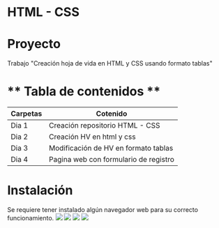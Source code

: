 # HTML - CSS

# Proyecto 
Trabajo "Creación hoja de vida en HTML y CSS usando formato tablas"

# ** Tabla de contenidos **

| Carpetas | Cotenido | 
|--|--|
| Dia 1    | Creación repositorio HTML - CSS |
| Dia 2   | Creación HV en html y css  |
| Dia 3    |  Modificación de HV en formato tablas  |
| Dia 4    | Pagina web con formulario de registro |


# **Instalación** 
Se requiere tener instalado algún navegador web para su correcto funcionamiento.
            <img id="peli2" src="./Imagenes/Peli2.png" />
            <img id="peli3" src="./Imagenes/Peli3.png" />
            <img id="peli4" src="./Imagenes/Peli4.png" />
            <img id="peli5" src="./Imagenes/Peli5.png" />